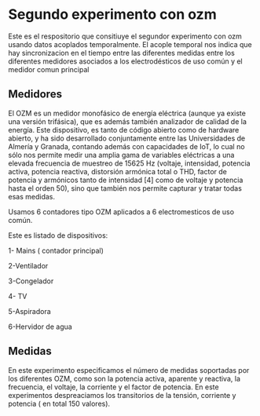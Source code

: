 # Segundo experimento con ozm
Este  es el respositorio que consitiuye el segundor experimento con ozm usando datos acoplados temporalmente. El acople temporal nos indica que  hay sincronizacion en el tiempo entre las diferentes medidas entre los diferentes medidores asociados a los electrodésticos de uso común y el medidor comun principal

## Medidores
El OZM es un medidor monofásico de energía eléctrica (aunque ya existe una versión trifásica), que es además también analizador de calidad de la energía. Este dispositivo, es tanto de código abierto como de hardware abierto, y ha sido desarrollado conjuntamente entre las Universidades de Almería y Granada, contando además con capacidades de IoT, lo cual no sólo nos permite medir una amplia gama de variables eléctricas a una elevada frecuencia de muestreo de 15625 Hz (voltaje, intensidad, potencia activa, potencia reactiva, distorsión armónica total o THD, factor de potencia y armónicos tanto de intensidad [4] como de voltaje y potencia hasta el orden 50), sino que también nos permite capturar y tratar todas esas medidas.

Usamos 6 contadores tipo OZM aplicados  a 6 electromesticos de uso común.

Este es listado de dispositivos:

1- Mains ( contador principal)

2-Ventilador

3-Congelador

4- TV

5-Aspiradora

6-Hervidor de agua


## Medidas

En este experimento especificamos el número de medidas soportadas por los diferentes OZM, como son la potencia activa, aparente y reactiva, la frecuencia, el voltaje, la corriente y el factor de potencia.
En  este experimentos despreaciamos los transitorios de la tensión, corriente y potencia ( en total 150  valores).
